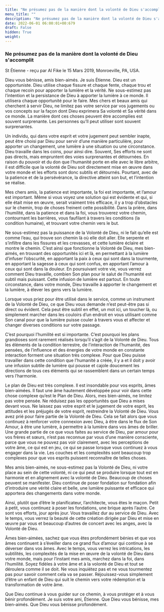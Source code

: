 ```yaml
---
title: "Ne présumez pas de la manière dont la volonté de Dieu s'accomplit"
menu_title: ""
description: "Ne présumez pas de la manière dont la volonté de Dieu s'accomplit"
date: 2022-06-01 06:00:01+00:679
draft: False
hidden: True
weight:
---
```

### Ne présumez pas de la manière dont la volonté de Dieu s'accomplit

St Étienne - reçu par Al Fike le 15 Mars 2019, Monroeville, PA, USA.

Dieu vous bénisse, amis bien-aimés. Je suis Étienne. Dieu est un opportuniste. Dieu utilise chaque fissure et chaque fente, chaque trou et chaque recoin pour apporter la lumière et la vérité. Ne sous-estimez pas l’intention et la persistance de Dieu à apporter la lumière à ce monde. Il utilisera chaque opportunité pour le faire. Mes chers et beaux amis qui cherchent à servir Dieu, ne limitez pas votre service par vos jugements ou vos concepts sur la façon dont Dieu exprimera Sa volonté et Sa vérité dans ce monde. La manière dont ces choses peuvent être accomplies est souvent surprenante. Les personnes qu’Il peut utiliser sont souvent surprenantes.

Un individu, qui dans votre esprit et votre jugement peut sembler inapte, peut être choisi par Dieu pour servir d’une manière particulière, pour apporter un changement, une lumière à une situation ou une circonstance. Dieu travaille dans les coins, pour ainsi dire. Souvent, Ses efforts ne sont pas directs, mais empruntent des voies surprenantes et détournées. En raison du pouvoir et du don que l’humanité porte en elle avec le libre arbitre, il est difficile que la volonté de Dieu soit directement mise en œuvre dans votre monde et les efforts sont donc subtils et détournés. Pourtant, avec de la patience et de la persévérance, la directive atteint son but, et l’intention se réalise.

Mes chers amis, la patience est importante, la foi est importante, et l’amour est important. Même si vous voyez une solution qui est évidente et qui, si elle était mise en œuvre, serait vraiment très efficace, il y a trop d’obstacles sur le chemin, trop de choses freinent cette possibilité. Dans la prière, dans l’humilité, dans la patience et dans la foi, vous trouverez votre chemin, contournant les barrières, vous faufilant à travers les conditions (la condition humaine), et trouvant votre chemin vers le but.

Ne sous-estimez pas la puissance de la Volonté de Dieu, ni le fait qu’elle est comme l’eau, qui trouve son chemin là où elle doit aller. Elle serpente et s’infiltre dans les fissures et les crevasses, et cette lumière éclaire et montre le chemin. C’est ainsi que fonctionne la Volonté de Dieu, mes bien-aimés, en trouvant des opportunités ici et là, en permettant à la lumière d’infuser l’obscurité, en apportant la paix à ceux qui sont dans la tourmente, en apportant la sagesse à ceux qui sont confus, en apportant l’amour à ceux qui sont dans la douleur. En poursuivant votre vie, vous verrez comment Dieu travaille, combien Son plan pour le salut de l’humanité est subtil mais puissant. Cette infusion de lumière est partout. En toute circonstance, dans votre monde, Dieu travaille à apporter le changement et la lumière, à élever les gens vers la lumière.

Lorsque vous priez pour être utilisé dans le service, comme un instrument de la Volonté de Dieu, ce que Dieu vous demande n’est peut-être pas si direct ou évident. Cela peut être subtil en effet, un mot ici, un toucher là, ou simplement marcher dans les couloirs d’un endroit en vous utilisant comme Son canal pour que la lumière puisse couler à travers vous et affecter et changer diverses conditions sur votre passage.

C’est pourquoi l’humilité est si importante. C’est pourquoi les plans grandioses sont rarement réalisés lorsqu’il s’agit de la Volonté de Dieu. Tous les éléments de la condition terrestre, de l’interaction de l’humanité, des pensées, de l’influence et des énergies de votre monde en constante interaction forment une situation très complexe. Pour que Dieu puisse travailler dans cette condition que l’humanité a créée, il y a et il doit y avoir une infusion subtile de lumière qui pousse et cajole doucement les directions de tous ces éléments qui se rassemblent dans un certain temps vers l’harmonie.

Le plan de Dieu est très complexe. Il est insondable pour vos esprits, âmes bien-aimées. Il faut une âme hautement développée pour voir dans cette chose complexe qu’est le Plan de Dieu. Alors, mes bien-aimés, ne limitez pas votre pensée. Ne réduisez pas les opportunités que Dieu a mises devant vous. Ne laissez pas votre esprit et le jugement de votre esprit, les attitudes et les préjugés de votre esprit, restreindre la Volonté de Dieu. Vous avez prié pour faire partie de la Volonté de Dieu. Cela se fait alors que vous continuez à renforcer votre connexion avec Dieu, à être dans le flux de Son Amour, à être une lumière, à permettre à la lumière dans vos âmes de briller. Une grande partie de ce que vous faites au service de Dieu, par amour pour vos frères et sœurs, n’est pas reconnue par vous d’une manière consciente, parce que vous ne pouvez pas voir clairement, avec les perceptions de votre âme, ce qui est en jeu, ce qui se passe lorsque vous continuez à vous engager dans la vie. Les couches et les complexités sont beaucoup trop complexes pour que vos esprits puissent reconnaître de telles choses.

Mes amis bien-aimés, ne sous-estimez pas la Volonté de Dieu, ni votre place au sein de cette volonté, ni ce qui peut se produire lorsque tout est en harmonie et en alignement avec la volonté de Dieu. Beaucoup de choses peuvent se manifester. Dieu continue de poser fondation sur fondation afin d’introduire une vérité claire et belle, une lumière puissante et efficace qui apportera des changements dans votre monde.

Ainsi, plutôt que d’être le planificateur, l’architecte, vous êtes le maçon. Petit à petit, vous continuez à poser les fondations, une brique après l’autre. Ce sont vos efforts, jour après jour. Vous travaillez dur au service de Dieu. Avec le temps, vous verrez la beauté de cette création dirigée par Dieu et mise en œuvre par vous et beaucoup d’autres de concert avec les anges, avec la Volonté de Dieu.

Âmes bien-aimées, sachez que vous êtes profondément bénies et que vos âmes continuent à s’éveiller dans ce grand flux d’amour qui continue à se déverser dans vos âmes. Avec le temps, vous verrez les intrications, les subtilités, les complexités de la mise en œuvre de la volonté de Dieu dans votre monde, mais pour l’instant mes amis, marchez dans la foi, dans l’humilité. Soyez fidèles à votre âme et à la volonté de Dieu et tout se déroulera comme il se doit. Ne vous inquiétez pas et ne vous tourmentez pas pour savoir comment cela va se passer. Réjouissez-vous simplement d’être un enfant de Dieu qui suit le chemin vers votre rédemption et la transformation de votre âme.

Que Dieu continue à vous guider sur ce chemin, à vous protéger et à vous bénir profondément. Je suis votre ami, Étienne. Que Dieu vous bénisse, mes bien-aimés. Que Dieu vous bénisse profondément.
